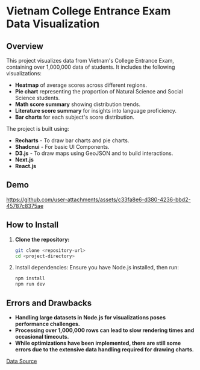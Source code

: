 # Vietnam College Entrance Exam Data Visualization

## Overview
This project visualizes data from Vietnam's College Entrance Exam, containing over 1,000,000 data of students. It includes the following visualizations:
- **Heatmap** of average scores across different regions.
- **Pie chart** representing the proportion of Natural Science and Social Science students.
- **Math score summary** showing distribution trends.
- **Literature score summary** for insights into language proficiency.
- **Bar charts** for each subject's score distribution.

The project is built using:
- **Recharts** - To draw bar charts and pie charts.
- **Shadcnui** - For basic UI Components.
- **D3.js** - To draw maps using GeoJSON and to build interactions.
- **Next.js** 
- **React.js**


## Demo

https://github.com/user-attachments/assets/c33fa8e6-d380-4236-bbd2-45787c8375ae

## How to Install

1. **Clone the repository:**
   ```bash
   git clone <repository-url>
   cd <project-directory>
   ```
2. Install dependencies: Ensure you have Node.js installed, then run:
   ```bash
   npm install
   npm run dev
   ```

## Errors and Drawbacks
- **Handling large datasets in Node.js for visualizations poses performance challenges.**
- **Processing over 1,000,000 rows can lead to slow rendering times and occasional timeouts.**
- **While optimizations have been implemented, there are still some errors due to the extensive data handling required for drawing charts.**

[Data Source](https://www.kaggle.com/datasets/quangdang1/college-entrance-exam-scores-in-vietnam-2024)
